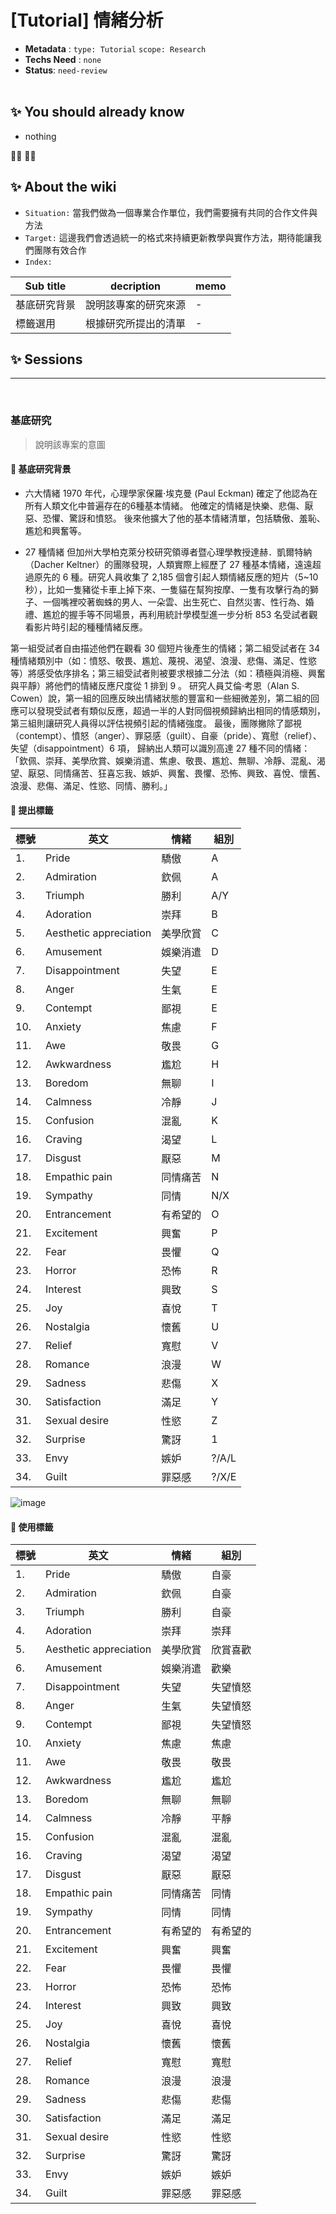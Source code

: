 # [Tutorial] 情緒分析

- **Metadata** : `type: Tutorial` `scope: Research` 
- **Techs Need** : `none`
- **Status**: `need-review`
<br/><br/>

## ✨ You should already know
- nothing

👩‍💻 👨‍💻

## ✨ About the wiki
- `Situation:` 當我們做為一個專業合作單位，我們需要擁有共同的合作文件與方法
- `Target:` 這邊我們會透過統一的格式來持續更新教學與實作方法，期待能讓我們團隊有效合作
- `Index:`

| Sub title | decription | memo |
| ------ | ------ | ------ |
| 基底研究背景 | 說明該專案的研究來源 | - |
| 標籤選用 | 根據研究所提出的清單| - |


## ✨ Sessions

---
<br>

### **基底研究**
> 說明該專案的意圖

####  📝 基底研究背景

- 六大情緒
1970 年代，心理學家保羅·埃克曼 (Paul Eckman) 確定了他認為在所有人類文化中普遍存在的6種基本情緒。
他確定的情緒是快樂、悲傷、厭惡、恐懼、驚訝和憤怒。
後來他擴大了他的基本情緒清單，包括驕傲、羞恥、尷尬和興奮等。

 

- 27 種情緒
但加州大學柏克萊分校研究領導者暨心理學教授達赫．凱爾特納（Dacher Keltner）的團隊發現，人類實際上經歷了 27 種基本情緒，遠遠超過原先的 6 種。研究人員收集了 2,185 個會引起人類情緒反應的短片（5~10 秒），比如一隻豬從卡車上掉下來、一隻貓在幫狗按摩、一隻有攻擊行為的獅子、一個嘴裡咬著蜘蛛的男人、一朵雲、出生死亡、自然災害、性行為、婚禮、尷尬的握手等不同場景，再利用統計學模型進一步分析 853 名受試者觀看影片時引起的種種情緒反應。



第一組受試者自由描述他們在觀看 30 個短片後產生的情緒；第二組受試者在 34 種情緒類別中（如：憤怒、敬畏、尷尬、蔑視、渴望、浪漫、悲傷、滿足、性慾等）將感受依序排名；第三組受試者則被要求根據二分法（如：積極與消極、興奮與平靜）將他們的情緒反應尺度從 1 排到 9 。
研究人員艾倫‧考恩（Alan S. Cowen）說，第一組的回應反映出情緒狀態的豐富和一些細微差別，第二組的回應可以發現受試者有類似反應，超過一半的人對同個視頻歸納出相同的情感類別，第三組則讓研究人員得以評估視頻引起的情緒強度。
最後，團隊撇除了鄙視（contempt）、憤怒（anger）、罪惡感（guilt）、自豪（pride）、寬慰（relief）、失望（disappointment）6 項，
歸納出人類可以識別高達 27 種不同的情緒：
「欽佩、崇拜、美學欣賞、娛樂消遣、焦慮、敬畏、尷尬、無聊、冷靜、混亂、渴望、厭惡、同情痛苦、狂喜忘我、嫉妒、興奮、畏懼、恐怖、興致、喜悅、懷舊、浪漫、悲傷、滿足、性慾、同情、勝利。」

 ####  📝 提出標籤
| 標號 | 英文 | 情緒 | 組別 | 
| ------ | ------ | ------ | ------ |
| 1. | Pride	 | 驕傲| A |
| 2. | Admiration | 欽佩| A |
| 3. | Triumph	 | 勝利| A/Y |
| 4. | Adoration | 崇拜| B | 
| 5. | Aesthetic appreciation | 美學欣賞| C | 
| 6. | Amusement | 娛樂消遣| D | 
| 7. | Disappointment| 失望| E |
| 8. | Anger	 | 生氣| E |
| 9. | Contempt | 鄙視| E |
| 10. | Anxiety	 | 焦慮| F | 
| 11. | Awe | 敬畏| G | 
| 12. | Awkwardness | 尷尬| H | 
| 13. | Boredom | 無聊| I | 
| 14. | Calmness | 冷靜| J | 
| 15. | Confusion | 混亂| K |
| 16. | Craving | 渴望| L | 
| 17. | Disgust | 厭惡| M | 
| 18. | Empathic pain | 同情痛苦| N | 
| 19. | Sympathy | 同情| N/X |
| 20. | Entrancement | 有希望的 | O |
| 21. | Excitement | 興奮| P |
| 22. | Fear	 | 畏懼| Q |
| 23. | Horror | 恐怖| R |
| 24. | Interest | 興致| S |
| 25. | Joy | 喜悅| T |
| 26. | Nostalgia	 | 懷舊| U |
| 27. | Relief	 | 寬慰| V |
| 28. | Romance	 | 浪漫| W |
| 29. | Sadness	 | 悲傷| X |
| 30. | Satisfaction | 滿足| Y |
| 31. | Sexual desire	 | 性慾| Z |
| 32. | Surprise	 | 驚訝| 1 |
| 33. | Envy | 嫉妒| ?/A/L | 
| 34. | Guilt	 | 罪惡感| ?/X/E |



![image](https://ap-northeast-2-02870039-view.menlosecurity.com/c/0/i/aHR0cHM6Ly93d3cucG5hcy5vcmcvY21zLzEwLjEwNzMvcG5hcy4xNzAyMjQ3MTE0L2Fzc2V0LzA4ZmM5ZmMzLTYxMjUtNGFjNi1iZTliLTEzMTI5OWM2ZTY5Yy9hc3NldHMvZ3JhcGhpYy9wbmFzLjE3MDIyNDcxMTRmaWcwMS5qcGVn?k=uwjTB2Rc6KdRM0EVrWe2mCbPTF9MSXmXDLdXe8lN9aU~)


####  📝 使用標籤
| 標號 | 英文 | 情緒 | 組別 | 
| ------ | ------ | ------ | ------ |
| 1. | Pride	 | 驕傲| 自豪 |
| 2. | Admiration | 欽佩| 自豪 |
| 3. | Triumph	 | 勝利| 自豪 |
| 4. | Adoration | 崇拜| 崇拜 | 
| 5. | Aesthetic appreciation | 美學欣賞| 欣賞喜歡 | 
| 6. | Amusement | 娛樂消遣| 歡樂 | 
| 7. | Disappointment| 失望| 失望憤怒 |
| 8. | Anger	 | 生氣| 失望憤怒 |
| 9. | Contempt | 鄙視| 失望憤怒 |
| 10. | Anxiety	 | 焦慮| 焦慮 | 
| 11. | Awe | 敬畏| 敬畏 | 
| 12. | Awkwardness | 尷尬| 尷尬 | 
| 13. | Boredom | 無聊| 無聊 | 
| 14. | Calmness | 冷靜| 平靜 | 
| 15. | Confusion | 混亂| 混亂 |
| 16. | Craving | 渴望| 渴望 | 
| 17. | Disgust | 厭惡| 厭惡 | 
| 18. | Empathic pain | 同情痛苦| 同情 | 
| 19. | Sympathy | 同情| 同情 |
| 20. | Entrancement | 有希望的 | 有希望的 |
| 21. | Excitement | 興奮| 興奮 |
| 22. | Fear	 | 畏懼| 畏懼 |
| 23. | Horror | 恐怖| 恐怖 |
| 24. | Interest | 興致| 興致 |
| 25. | Joy | 喜悅| 喜悅 |
| 26. | Nostalgia	 | 懷舊| 懷舊 |
| 27. | Relief	 | 寬慰| 寬慰 |
| 28. | Romance	 | 浪漫| 浪漫 |
| 29. | Sadness	 | 悲傷| 悲傷 |
| 30. | Satisfaction | 滿足| 滿足 |
| 31. | Sexual desire	 | 性慾| 性慾 |
| 32. | Surprise	 | 驚訝| 驚訝 |
| 33. | Envy | 嫉妒| 嫉妒 | 
| 34. | Guilt	 | 罪惡感| 罪惡感 |